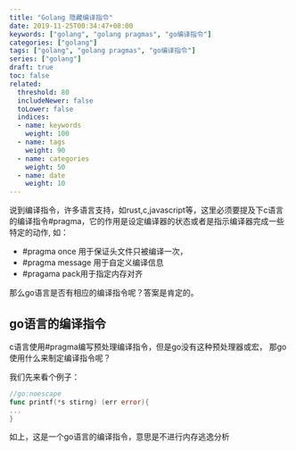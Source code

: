 ```yaml
---
title: "Golang 隐藏编译指令"
date: 2019-11-25T00:34:47+08:00
keywords: ["golang", "golang pragmas", "go编译指令"]
categories: ["golang"]
tags: ["golang", "golang pragmas", "go编译指令"]
series: ["golang"]
draft: true
toc: false
related:
  threshold: 80
  includeNewer: false
  toLower: false
  indices:
  - name: keywords
    weight: 100
  - name: tags
    weight: 90
  - name: categories
    weight: 50
  - name: date
    weight: 10
---
```


说到编译指令，许多语言支持，如rust,c,javascript等，这里必须要提及下c语言的编译指令#pragma，它的作用是设定编译器的状态或者是指示编译器完成一些特定的动作,
如：
- #pragma once 用于保证头文件只被编译一次，
- #pragma message 用于自定义编译信息
- #pragama pack用于指定内存对齐

那么go语言是否有相应的编译指令呢？答案是肯定的。

## go语言的编译指令
c语言使用#pragma编写预处理编译指令，但是go没有这种预处理器或宏，
那go使用什么来制定编译指令呢？

我们先来看个例子：
```go
//go:noescape
func printf(*s stirng) (err error){
...
}
```
如上，这是一个go语言的编译指令，意思是不进行内存逃逸分析



